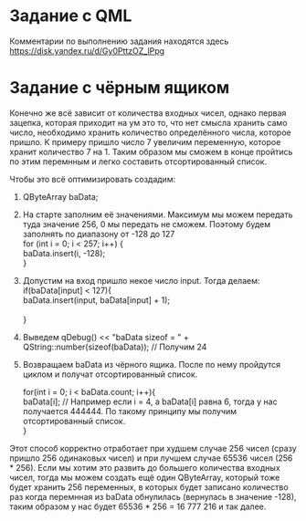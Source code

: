 # Задание с QML
Комментарии по выполнению задания находятся здесь https://disk.yandex.ru/d/Gy0PttzOZ_lPpg

# Задание с чёрным ящиком
Конечно же всё зависит от количества входных чисел, однако первая зацепка, которая приходит на ум это то, что нет смысла хранить само число, необходимо хранить количество определённого числа, которое пришло. К примеру пришло число 7 увеличим переменную, которое хранит количество 7 на 1. Таким образом мы сможем в конце пройтись по этим перемнным и легко составить отсортированный список. <br> 

Чтобы это всё оптимизировать создадим: <br> 
1) QByteArray baData;
2) На старте заполним её значениями. Максимум мы можем передать туда значение 256, 0 мы передать не сможем. Поэтому будем заполнять по диапазону от -128 до 127 <br> 
   for (int i = 0; i < 257; i++) { <br> 
        baData.insert(i, -128); <br> 
    } <br>

3) Допустим на вход пришло некое число input. Тогда делаем:
    if(baData[input] < 127){ <br> 
        baData.insert(input, baData[input] + 1);  <br>          
    } <br>

4) Выведем  qDebug() << "baData sizeof = " + QString::number(sizeof(baData)); // Получим 24

5) Возвращаем baData из чёрного ящика. После по нему пройдутся циклом и получат отсортированный список. <br>

   for(int i = 0; i < baData.count; i++){ <br>
      baData[i]; // Например если i = 4, а baData[i] равна 6, тогда у нас получается 444444. По такому принципу мы получим отсортированный список. <br>
   } <br>

Этот способ корректно отработает при худшем случае 256 чисел (сразу пришло 256 одинаковых чисел) и при лучшем случае 65536 чисел (256 * 256). Если мы хотим это развить до большего количества входных чисел, тогда мы можем создать ещё один QByteArray, который тоже будет хранить 256 переменных, в которых будет записано количество раз когда перемнная из baData обнулилась (вернулась в значение -128), таким образом у нас будет 65536 * 256 = 16 777 216 и так далее.
